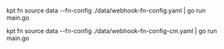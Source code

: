 kpt fn source data --fn-config ./data/webhook-fn-config.yaml | go run main.go

kpt fn source data --fn-config ./data/webhook-fn-config-cm.yaml | go run main.go